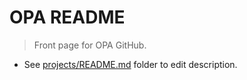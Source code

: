 # OPA README
> Front page for OPA GitHub. 

* See [projects/README.md](profile/README.md) folder to edit description.
